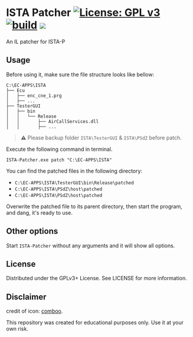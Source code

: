 # ISTA Patcher [![License: GPL v3](https://img.shields.io/badge/License-GPLv3-blue.svg?style=flat-square)](https://www.gnu.org/licenses/gpl-3.0) [![build](https://img.shields.io/github/actions/workflow/status/tautcony/ISTA-Patcher/ci.yml?style=flat-square)](https://github.com/tautcony/ISTA-Patcher/actions) [![](https://img.shields.io/github/downloads/tautcony/ISTA-Patcher/total.svg?style=flat-square)](https://github.com/tautcony/ISTA-Patcher/releases) 

An IL patcher for ISTA-P

## Usage

Before using it, make sure the file structure looks like bellow:

```
C:\EC-APPS\ISTA
├── Ecu
│   ├── enc_cne_1.prg
│   ├── ...
├── TesterGUI
│   ├── bin
│   │   └── Release
│   │       ├── AirCallServices.dll
│   │       ├── ...
```

> ⚠️ Please backup folder `ISTA\TesterGUI` & `ISTA\PSdZ` before patch.

Execute the following command in terminal.

```batch
ISTA-Patcher.exe patch "C:\EC-APPS\ISTA"
```

You can find the patched files in the following directory:
- `C:\EC-APPS\ISTA\TesterGUI\bin\Release\patched`
- `C:\EC-APPS\ISTA\PSdZ\host\patched`
- `C:\EC-APPS\ISTA\PSdZ\host\patched`

Overwrite the patched file to its parent directory, then start the program, and dang, it's ready to use.

## Other options

Start `ISTA-Patcher` without any arguments and it will show all options.

## License

Distributed under the GPLv3+ License. See LICENSE for more information.

## Disclaimer

credit of icon: [comboo](https://twitter.com/comboo28).

This repository was created for educational purposes only. Use it at your own risk.
